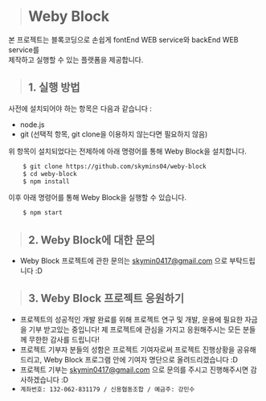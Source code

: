 ># Weby Block

본 프로젝트는 블록코딩으로 손쉽게 fontEnd WEB service와 backEnd WEB service를 \
제작하고 실행할 수 있는 플랫폼을 제공합니다.

>## 1. 실행 방법

사전에 설치되어야 하는 항목은 다음과 같습니다 :
+ node.js
+ git (선택적 항목, git clone을 이용하지 않는다면 필요하지 않음)

위 항목이 설치되었다는 전제하에 아래 명령어를 통해 Weby Block을 설치합니다.
```bash
    $ git clone https://github.com/skymins04/weby-block
    $ cd weby-block
    $ npm install
```

이후 아래 명령어를 통해 Weby Block을 실행할 수 있습니다.
```bash
    $ npm start
```

>## 2. Weby Block에 대한 문의
+ Weby Block 프로젝트에 관한 문의는 skymin0417@gmail.com 으로 부탁드립니다 :D

>## 3. Weby Block 프로젝트 응원하기
+ 프로젝트의 성공적인 개발 완료를 위해 프로젝트 연구 및 개발, 운용에 필요한 자금을 기부 받고있는 중입니다! 제 프로젝트에 관심을 가지고 응원해주시는 모든 분들께 무한한 감사를 드립니다!
+ 프로젝트 기부자 분들의 성함은 프로젝트 기여자로써 프로젝트 진행상황을 공유해드리고, Weby Block 프로그램 안에 기여자 명단으로 올려드리겠습니다 :D
+ 프로젝트 기부는 skymin0417@gmail.com 으로 문의를 주시고 진행해주시면 감사하겠습니다 :D
+ `계좌번호: 132-062-831179 / 신용협동조합 / 예금주: 강민수`